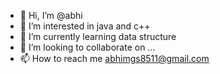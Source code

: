 - 👋 Hi, I’m @abhi
- 👀 I’m interested in java and c++
- 🌱 I’m currently learning data structure
- 💞️ I’m looking to collaborate on ...
- 📫 How to reach me abhimgs8511@gmail.com 

<!---
yodhamgs/yodhamgs is a ✨ special ✨ repository because its `README.md` (this file) appears on your GitHub profile.
You can click the Preview link to take a look at your changes.
--->
